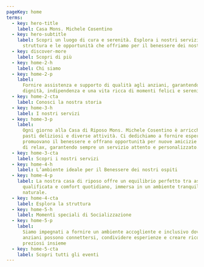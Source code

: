 ```yaml
---
pageKey: home
terms:
  - key: hero-title
    label: Casa Mons. Michele Cosentino
  - key: hero-subtitle
    label: Scopri un luogo di cura e serenità. Esplora i nostri servizi, la
      struttura e le opportunità che offriamo per il benessere dei nostri ospiti
  - key: discover-more
    label: Scopri di più
  - key: home-2-h
    label: Chi siamo
  - key: home-2-p
    label:
      Fornire assistenza e supporto di qualità agli anziani, garantendo loro
      dignità, indipendenza e una vita ricca di momenti felici e sereni.
  - key: home-2-cta
    label: Conosci la nostra storia
  - key: home-3-h
    label: I nostri servizi
  - key: home-3-p
    label:
      Ogni giorno alla Casa di Riposo Mons. Michele Cosentino è arricchito da
      pasti deliziosi e diverse attività. Ci dedichiamo a fornire esperienze che
      promuovano il benessere e offrano opportunità per nuove amicizie e momenti
      di relax, garantendo sempre un servizio attento e personalizzato.
  - key: home-3-cta
    label: Scopri i nostri servizi
  - key: home-4-h
    label: L’ambiente ideale per il Benessere dei nostri ospiti
  - key: home-4-p
    label: La nostra casa di riposo offre un equilibrio perfetto tra assistenza
      qualificata e comfort quotidiano, immersa in un ambiente tranquillo e
      naturale.
  - key: home-4-cta
    label: Esplora la struttura
  - key: home-5-h
    label: Momenti speciali di Socializzazione
  - key: home-5-p
    label:
      Siamo impegnati a fornire un ambiente accogliente e inclusivo dove gli
      anziani possono connettersi, condividere esperienze e creare ricordi
      preziosi insieme
  - key: home-5-cta
    label: Scopri tutti gli eventi
---
```

